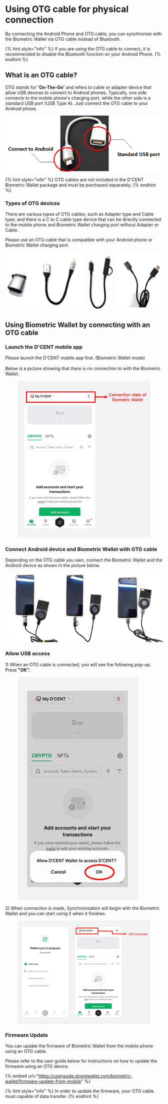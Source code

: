 # Using OTG cable for physical connection

By connecting the Android Phone and OTG cable, you can synchronize with the Biometric Wallet via OTG cable instead of Bluetooth.

{% hint style="info" %}
If you are using the OTG cable to connect, it is recommended to disable the Bluetooth function on your Android Phone.
{% endhint %}

## What is an OTG cable? <a href="#otg" id="otg"></a>

OTG stands for **'On-The-Go'** and refers to cable or adapter device that allow USB devices to connect to Android phones. Typically, one side connects to the mobile phone's charging port, while the other side is a standard USB port (USB Type A). Just connect the OTG cable to your Android phone.

<div align="left"><img src="../../.gitbook/assets/image (88).png" alt="Example of OTG cable"></div>

{% hint style="info" %}
OTG cables are not included in the D'CENT Biometric Wallet package and must be purchased separately.
{% endhint %}

### Types of OTG devices <a href="#id-5-otg" id="id-5-otg"></a>

There are various types of OTG cables, such as Adapter type and Cable type, and there is a C to C cable type device that can be directly connected to the mobile phone and Biometric Wallet charging port without Adapter or Cable.

Please use an OTG cable that is compatible with your Android phone or Biometric Wallet charging port.

<div align="left"><img src="../../.gitbook/assets/OTG 예시.png" alt="Example of OTG devices : Adapter type / Cable type / D&#x27;CENT 2-IN-1 OTG Cable / C to C cable"></div>

## Using Biometric Wallet by connecting with an OTG cable <a href="#otg-1" id="otg-1"></a>

### Launch the D'CENT mobile app

Please launch the D'CENT mobile app first. (Biometric Wallet mode)\
\
Below is a picture showing that there is no connection to with the Biometric Wallet.

<div align="left"><figure><img src="../../.gitbook/assets/OTG-eng01 (1).png" alt="" width="563"><figcaption></figcaption></figure></div>

### Connect Android device and Biometric Wallet with OTG cable <a href="#otg-2" id="otg-2"></a>

Depending on the OTG cable you own, connect the Biometric Wallet and the Android device as shown in the picture below.

<div align="left"><img src="../../.gitbook/assets/연결 예시.png" alt=""></div>

### Allow USB access <a href="#usb" id="usb"></a>

1\) When an OTG cable is connected, you will see the following pop-up. Press **"OK".**

<div align="left"><figure><img src="../../.gitbook/assets/OTG-eng02 (1).png" alt="" width="386"><figcaption></figcaption></figure></div>

2\) When connection is made, Synchronization will begin with the Biometric Wallet and you can start using it when it finishes.

<div align="left"><figure><img src="../../.gitbook/assets/OTG-eng03 (1).png" alt=""><figcaption></figcaption></figure></div>

### Firmware Update

You can update the firmware of Biometric Wallet from the mobile phone using an OTG cable.

Please refer to the user guide below for instructions on how to update the firmware using an OTG device.

{% embed url="https://userguide.dcentwallet.com/biometric-wallet/firmware-update-from-mobile" %}

{% hint style="info" %}
In order to update the firmware, your OTG cable must capable of data transfer.
{% endhint %}

